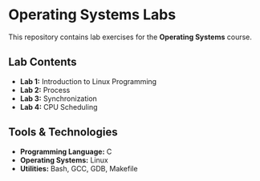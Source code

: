 # Operating Systems Labs

This repository contains lab exercises for the **Operating Systems** course.

## Lab Contents

- **Lab 1:** Introduction to Linux Programming  
- **Lab 2:** Process 
- **Lab 3:** Synchronization  
- **Lab 4:** CPU Scheduling 

## Tools & Technologies

- **Programming Language:** C 
- **Operating Systems:** Linux 
- **Utilities:** Bash, GCC, GDB, Makefile  

